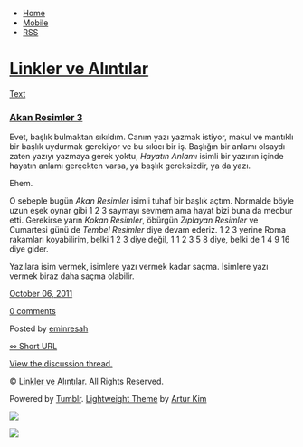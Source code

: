 -   [Home](/)
-   [Mobile](/mobile)
-   [RSS](http://eminresah.tumblr.com/rss)

[Linkler ve Alıntılar](/)
=========================

[Text](http://eminresah.tumblr.com/post/11077405409/akan-resimler-3)

### [Akan Resimler 3](http://eminresah.tumblr.com/post/11077405409/akan-resimler-3)

Evet, başlık bulmaktan sıkıldım. Canım yazı yazmak istiyor, makul ve
mantıklı bir başlık uydurmak gerekiyor ve bu sıkıcı bir iş. Başlığın bir
anlamı olsaydı zaten yazıyı yazmaya gerek yoktu, *Hayatın Anlamı* isimli
bir yazının içinde hayatın anlamı gerçekten varsa, ya başlık
gereksizdir, ya da yazı.

Ehem.

O sebeple bugün *Akan Resimler* isimli tuhaf bir başlık açtım. Normalde
böyle uzun eşek oynar gibi 1 2 3 saymayı sevmem ama hayat bizi buna da
mecbur etti. Gerekirse yarın *Kokan Resimler*, öbürgün *Zıplayan
Resimler* ve Cumartesi günü de *Tembel Resimler* diye devam ederiz. 1 2
3 yerine Roma rakamları koyabilirim, belki 1 2 3 diye değil, 1 1 2 3 5 8
diye, belki de 1 4 9 16 diye gider.

Yazılara isim vermek, isimlere yazı vermek kadar saçma. İsimlere yazı
vermek biraz daha saçma olabilir.

[October 06,
2011](http://eminresah.tumblr.com/post/11077405409/akan-resimler-3)

[0
comments](http://eminresah.tumblr.com/post/11077405409/akan-resimler-3#disqus_thread)

Posted by [eminresah](http://eminresah.tumblr.com/)

[∞ Short URL](http://tmblr.co/ZWS1OyAKGyhX)

[View the discussion thread.](http://erblog.disqus.com/?url=ref)

© [Linkler ve Alıntılar](/). All Rights Reserved.

Powered by [Tumblr](http://tumblr.com). [Lightweight
Theme](http://www.tumblr.com/theme/10820) by [Artur
Kim](http://arturkim.com)

![](https://px.srvcs.tumblr.com/impixu?T=1434918722&J=eyJ0eXBlIjoidXJsIiwidXJsIjoiaHR0cDpcL1wvZW1pbnJlc2FoLnR1bWJsci5jb21cL3Bvc3RcLzExMDc3NDA1NDA5XC9ha2FuLXJlc2ltbGVyLTMiLCJyZXF0eXBlIjowLCJyb3V0ZSI6IlwvcG9zdFwvOmlkXC86c3VtbWFyeSIsIm5vc2NyaXB0IjoxfQ==&U=NDIKEIEMAE&K=7eb2c992e5efaf95de93925f3e95974af5df9a2cb19bb2bbbdacdf592132fe18&R=)

![](https://px.srvcs.tumblr.com/impixu?T=1434918722&J=eyJ0eXBlIjoicG9zdCIsInVybCI6Imh0dHA6XC9cL2VtaW5yZXNhaC50dW1ibHIuY29tXC9wb3N0XC8xMTA3NzQwNTQwOVwvYWthbi1yZXNpbWxlci0zIiwicmVxdHlwZSI6MCwicm91dGUiOiJcL3Bvc3RcLzppZFwvOnN1bW1hcnkiLCJwb3N0cyI6W3sicG9zdGlkIjoiMTEwNzc0MDU0MDkiLCJibG9naWQiOiIzNjQ4MDI4Iiwic291cmNlIjozM31dLCJub3NjcmlwdCI6MX0=&U=IHOHKHCFDI&K=82f145a13d263346b1a1a4a9aab599ced8ecddba850691ae1e30217522f31edc&R=)

